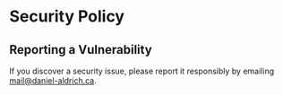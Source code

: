 # Security Policy
## Reporting a Vulnerability
If you discover a security issue, please report it responsibly by emailing [mail@daniel-aldrich.ca](mailto:mail@daniel-aldrich.ca).
